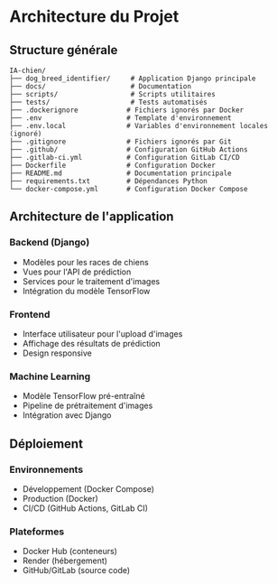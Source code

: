 # Architecture du Projet

## Structure générale

```
IA-chien/
├── dog_breed_identifier/     # Application Django principale
├── docs/                     # Documentation
├── scripts/                  # Scripts utilitaires
├── tests/                    # Tests automatisés
├── .dockerignore            # Fichiers ignorés par Docker
├── .env                     # Template d'environnement
├── .env.local               # Variables d'environnement locales (ignoré)
├── .gitignore               # Fichiers ignorés par Git
├── .github/                 # Configuration GitHub Actions
├── .gitlab-ci.yml           # Configuration GitLab CI/CD
├── Dockerfile               # Configuration Docker
├── README.md                # Documentation principale
├── requirements.txt         # Dépendances Python
└── docker-compose.yml       # Configuration Docker Compose
```

## Architecture de l'application

### Backend (Django)
- Modèles pour les races de chiens
- Vues pour l'API de prédiction
- Services pour le traitement d'images
- Intégration du modèle TensorFlow

### Frontend
- Interface utilisateur pour l'upload d'images
- Affichage des résultats de prédiction
- Design responsive

### Machine Learning
- Modèle TensorFlow pré-entraîné
- Pipeline de prétraitement d'images
- Intégration avec Django

## Déploiement

### Environnements
- Développement (Docker Compose)
- Production (Docker)
- CI/CD (GitHub Actions, GitLab CI)

### Plateformes
- Docker Hub (conteneurs)
- Render (hébergement)
- GitHub/GitLab (source code)